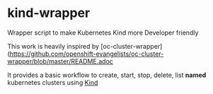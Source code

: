 # kind-wrapper
Wrapper script to make Kubernetes Kind more Developer friendly

This work is heavily inspired by [oc-cluster-wrapper](https://github.com/openshift-evangelists/oc-cluster-wrapper/blob/master/README.adoc

It provides a basic workflow to create, start, stop, delete, list __named__ kubernetes clusters using [Kind](https://github.com/kubernetes-sigs/kind)